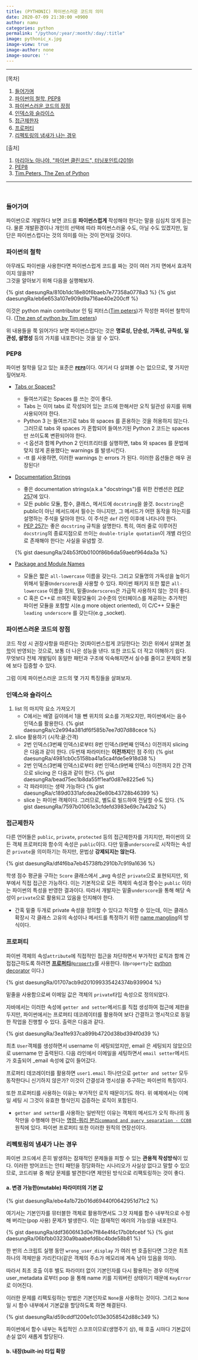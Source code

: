 ```yaml
---
title: (PYTHONIC) 파이썬스러운 코드의 의미
date: 2020-07-09 21:30:00 +0900
author: namu
categories: python
permalink: "/python/:year/:month/:day/:title"
image: pythonic_x.jpg
image-view: true
image-author: none
image-source: ''
---
```



---

[목차]

1. [들어가며](#들어가며)
2. [파이썬의 철학, PEP8](#파이썬의-철학)
3. [파이썬스러운 코드의 장점](#파이썬스러운-코드의-장점)
4. [인덱스와 슬라이스](#인덱스와-슬라이스)
5. [접근제한자](#접근제한자)
6. [프로퍼티](#프로퍼티)
7. [리펙토링의 냄새가 나는 경우](#리펙토링의-냄새가-나는-경우)

[출처]

1. [마리아노 아나야, "파이썬 클린코드", 터닝포인트(2019)](http://www.yes24.com/Product/Goods/69064790)
2. [PEP8](https://www.python.org/dev/peps/pep-0008/)
3. [Tim.Peters, The Zen of Python](https://www.python.org/dev/peps/pep-0020/)

---

<br>

### 들어가며

파이썬으로 개발하다 보면 코드를 **파이썬스럽게** 작성해야 한다는 말을 심심치 않게 듣는다.
물론 개발환경이나 개인의 선택에 따라 파이썬스러울 수도, 아닐 수도 있겠지만,
일단은 파이썬스럽다는 것의 의미를 아는 것이 먼저일 것이다.

### 파이썬의 철학

아무래도 파이썬을 사용한다면 파이썬스럽게 코드를 짜는 것이 여러 가지 면에서 효과적이지 않을까?<br>
그것을 알아보기 위해 다음을 실행해보자.

{% gist daesungRa/810b1dc18e80f6baeb7e77358a0778a3 %}
{% gist daesungRa/eb6e653a107e909d9a716ae40e200cff %}

이것은 python main contributor 인 팀 피터스([Tim peters](https://en.wikipedia.org/wiki/Tim_Peters_(software_engineer)))가
작성한 파이썬 철학이다. ([The zen of python by Tim peters](https://www.python.org/dev/peps/pep-0020/#id2))

위 내용들을 쭉 읽어가다 보면 파이썬스럽다는 것은
**명료성, 단순성, 가독성, 규칙성, 일관성, 설명성** 등의 가치를 내포한다는 것을 알 수 있다.

### PEP8

파이썬 철학을 담고 있는 표준은 [**```PEP8```**](https://www.python.org/dev/peps/pep-0008/)이다.
여기서 다 살펴볼 수는 없으므로, 몇 가지만 짚어보자.

- [Tabs or Spaces?](https://www.python.org/dev/peps/pep-0008/#id18)
    - 들여쓰기로는 Spaces 를 쓰는 것이 좋다.
    - Tabs 는 이미 tabs 로 작성되어 있는 코드에 한해서만 오직 일관성 유지를 위해 사용되어야 한다.
    - Python 3 는 들여쓰기로 tabs 와 spaces 를 혼용하는 것을 허용하지 않는다.
    그러므로 tabs 와 spaces 가 혼합되어 들여쓰기된 Python 2 코드는 spaces 만 쓰이도록 변환되어야 한다.
    - -t 옵션과 함께 Python 2 인터프리터를 실행하면, tabs 와 spaces 를 문법에 맞지 않게 혼용했다는 warnings 를 발생시킨다.
    - -tt 를 사용하면, 이러한 warnings 는 errors 가 된다. 이러한 옵션들은 매우 권장된다!

- [Documentation Strings](https://www.python.org/dev/peps/pep-0008/#id33)
    - 좋은 documentation strings(a.k.a "docstrings")를 위한 컨벤션은 [PEP 257](https://www.python.org/dev/peps/pep-0257)에
    있다.
    - 모든 public 모듈, 함수, 클래스, 메서드에 ```docstring```을 쓸것. ```Docstring```은 public이 아닌 메서드에서 필수는 아니지만,
    그 메서드가 어떤 동작을 하는지를 설명하는 주석을 달아야 한다. 이 주석은 ```def``` 라인 이후에 나타나야 한다.
    - [PEP 257](https://www.python.org/dev/peps/pep-0257)는 좋은 ```docstring``` 규칙을 설명한다. 특히, 여러 줄로 이루어진
    ```docstring```의 종료지점으로 쓰이는 ```double-triple quotation```이 개별 라인으로 존재해야 한다는 사실을 유념할 것.
    
    {% gist daesungRa/24b53f0b0100f86b6da59aebf964da3a %}

- [Package and Module Names](https://www.python.org/dev/peps/pep-0008/#id40)
    - 모듈은 짧은 ```all-lowercase``` 이름을 갖는다.
    그리고 모듈명의 가독성을 높이기 위해서 밑줄```Underscores```을 사용할 수 있다.
    파이썬 패키지 또한 짧은 ```all-lowercase``` 이름을 짓되, 밑줄```Underscores```은 가급적 사용하지 않는 것이 좋다.
    - C 혹은 C++로 쓰여진 확장모듈이 고수준의 인터페이스를 제공하는 추가적인 파이썬 모듈을 포함할 시(e.g more object oriented),
    이 C/C++ 모듈은 ```leading underscore``` 를 갖는다(e.g _socket).

### 파이썬스러운 코드의 장점

코드 작성 시 권장사항을 따른다는 것(파이썬스럽게 코딩한다는 것)은 위에서 살펴본
[철학](#파이썬의-철학)이 반영되는 것으로, 보통 더 나은 성능을 낸다. 또한 코드도 더 작고 이해하기 쉽다.
무엇보다 전체 개발팀이 동일한 패턴과 구조에 익숙해지면서 실수를 줄이고 문제의 본질에 보다 집중할 수 있다.

그럼 이제 파이썬스러운 코드의 몇 가지 특징들을 살펴보자.

### 인덱스와 슬라이스

1. list 의 마지막 요소 가져오기
    - C에서는 배열 길이에서 1을 뺀 위치의 요소를 가져오지만, 파이썬에서는 음수 인덱스를 활용한다.
    {% gist daesungRa/c2e994a381df6f585b7ee7d07d88cece %}
2. slice 활용하기 (시작:끝:간격)
    - 2번 인덱스(3번째 인덱스)로부터 8번 인덱스(9번째 인덱스) 이전까지 slicing 은 다음과 같이 한다.
    (두번재 파라미터는 **이전까지**인 점 주의)
    {% gist daesungRa/4981cb0c5158ba41a5ca4fde5e918d38 %}
    - 2번 인덱스(3번째 인덱스)로부터 8번 인덱스(9번째 인덱스) 이전까지 2칸 간격으로 slicing 은 다음과 같이 한다.
    {% gist daesungRa/bead75ec1b8da55ff1eaf0d87e8225e6 %}
    - 각 파라미터는 생략 가능하다
    {% gist daesungRa/c189d0331afcdea26e80b43728b46399 %}
    - slice 는 파이썬 객체이다. 그러므로, 별도로 빌드하여 전달할 수도 있다.
    {% gist daesungRa/7597b01061e3cfdefd3983e69c7a42b2 %}

### 접근제한자

다른 언어들은 ```public```, ```private```, ```protected``` 등의 접근제한자를 가지지만,
파이썬의 모든 객체 프로퍼티와 함수의 속성은 ```public```이다. 다만 밑줄```underscore```로 시작하는 속성은 ```private```을
의미하기는 하지만, 문법상 **강제되지는 않는다.**

{% gist daesungRa/df4f6ba7eb45738fb2910b7c919a1636 %}

학생 점수 평균을 구하는 ```Score``` 클래스에서 _avg 속성은 ```private```으로 표현되지만, 외부에서 직접 접근은 가능하다.
이는 기본적으로 모든 객체의 속성과 함수는 ```public``` 이라는 파이썬의 특성을 반영한 결과이다.
따라서 개발자는 밑줄```underscore```을 통해 해당 속성이 ```private```으로 활용되고 있음을 인지해야 한다.


- 간혹 밑줄 두개로 private 속성을 정의할 수 있다고 착각할 수 있는데, 이는 클래스 확장시 각 클래스 고유의 속성이나 메서드를
특정하기 위한 [name mangling](https://www.geeksforgeeks.org/name-mangling-in-python/)의 방식이다.

### 프로퍼티

파이썬 객체의 속성```attribute```에 직접적인 접근을 차단하면서 부가적인 로직과 함께 간접접근하도록 하려면
[**프로퍼티**```@property```](https://www.programiz.com/python-programming/property)를 사용한다.
(```@property```는 [python decorator]() 이다.)

{% gist daesungRa/01707acb9d201099335424374b939904 %}

밑줄을 사용함으로써 이메일 값은 객체의 ```private```타입 속성으로 정의되었다.

자바에서는 이러한 속성에 ```getter and setter```메서드를 직접 생성하여 접근에 제한을 두지만,
파이썬에서는 프로퍼티 데코레이터를 활용하여 보다 간결하고 명시적으로 동일한 작업을 진행할 수 있다.
출력은 다음과 같다.

{% gist daesungRa/3ea1fe937ca899b4720d38bd394f0d39 %}

최초 ```User```객체를 생성하면서 username 이 세팅되었지만, email 은 세팅되지 않았으므로 username 만 출력된다.
다음 라인에서 이메일을 세팅하면서 ```email setter```메서드가 호출되어 _email 속성에 값이 들어갔다.

프로퍼티 데코레이터를 활용하면 ```user1.email``` 하나만으로 ```getter and setter``` 모두 동작한다니 신기하지 않은가?
이것이 간결성과 명시성을 추구하는 파이썬의 특징이다.

또한 프로퍼티를 사용하는 이유는 부가적인 로직 때문이기도 하다.
위 예제에서는 이메일 세팅 시 그것이 유효한 형식인지 검증하는 로직이 포함된다.

- ```getter and setter```를 사용하는 일반적인 이유는 객체의 메서드가 오직 하나의 동작만을 수행해야 한다는
[명령-쿼리 분리```command and query separation - CC08```](https://en.wikipedia.org/wiki/Command%E2%80%93query_separation)
원칙에 있다.
파이썬 프로퍼티 또한 이러한 원칙의 연장선이다.

### 리펙토링의 냄새가 나는 경우

파이썬 코드에서 흔히 발생하는 잠재적인 문제들을 피할 수 있는 **관용적 작성방식**이 있다.
이러한 방어코드는 안티 패턴을 정당화하는 시나리오가 사실상 없다고 말할 수 있으므로,
코드리뷰 중 해당 문제를 발견한다면 제안된 방식으로 리팩토링하는 것이 좋다.

#### a. 변경 가능한(mutable) 파라미터의 기본 값

{% gist daesungRa/ebe4a1b72b016d69440f0642951d71c2 %}

여기서는 기본인자를 뮤터블한 객체로 활용하면서도 그것 자체를 함수 내부적으로 수정해 버리는(pop 사용)
문제가 발생한다. 이는 잠재적인 에러의 가능성을 내포한다.

{% gist daesungRa/ddf3606f43d0e7f84e4f4c17b0bfcebf %}
{% gist daesungRa/06bfbb03230a9baabefd6bc4bde58b81 %}

한 번의 스크립트 실행 동안 ```wrong_user_display``` 가 여러 번 호출된다면
그것은 최초 하나의 객체만을 가리킨다(같은 객체의 주소가 메모리에 계속 남아 있음을 의미).

따라서 최초 호출 이후 별도 파라미터 없이 기본인자를 다시 활용하는 경우
이전에 user_metadata 로부터 pop 을 통해 name 키를 지워버린 상태이기 때문에 ```KeyError``` 로 이어진다.

이러한 문제를 리팩토링하는 방법은 기본인자로 ```None```을 사용하는 것이다.
그리고 ```None```일 시 함수 내부에서 기본값을 할당하도록 하면 해결된다.

{% gist daesungRa/d59cddf1200e1c013e3058542d88c349 %}

파이썬에서 함수 내부는 독립적인 스코프이므로(생명주기 상), 매 호출 시마다 기본값이 손실 없이 새롭게 할당된다.

#### b. 내장(built-in) 타입 확장
